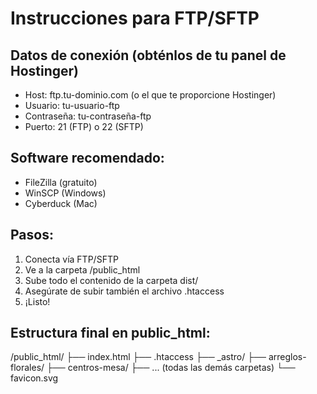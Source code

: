 # Instrucciones para FTP/SFTP

## Datos de conexión (obténlos de tu panel de Hostinger)
- Host: ftp.tu-dominio.com (o el que te proporcione Hostinger)
- Usuario: tu-usuario-ftp
- Contraseña: tu-contraseña-ftp
- Puerto: 21 (FTP) o 22 (SFTP)

## Software recomendado:
- FileZilla (gratuito)
- WinSCP (Windows)
- Cyberduck (Mac)

## Pasos:
1. Conecta vía FTP/SFTP
2. Ve a la carpeta /public_html
3. Sube todo el contenido de la carpeta dist/ 
4. Asegúrate de subir también el archivo .htaccess
5. ¡Listo!

## Estructura final en public_html:
/public_html/
├── index.html
├── .htaccess
├── _astro/
├── arreglos-florales/
├── centros-mesa/
├── ... (todas las demás carpetas)
└── favicon.svg